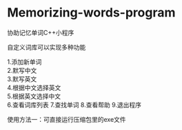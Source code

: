 # Memorizing-words-program
协助记忆单词C++小程序

自定义词库可以实现多种功能

1.添加新单词             
2.默写中文            
3.默写英文                     
4.根据中文选择英文       
5.根据英文选择中文    
6.查看词库列表
7.查找单词
8.查看帮助
9.退出程序

使用方法一：可直接运行压缩包里的exe文件
